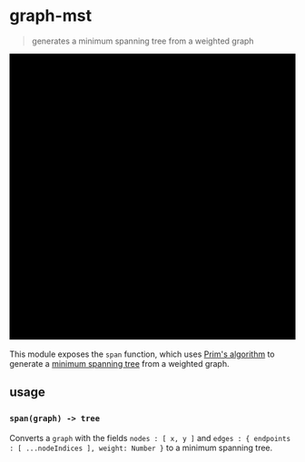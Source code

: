 # graph-mst
> generates a minimum spanning tree from a weighted graph

![demo](img/demo.gif)

This module exposes the `span` function, which uses [Prim's algorithm] to generate a [minimum spanning tree] from a weighted graph.

## usage

### `span(graph) -> tree`
Converts a `graph` with the fields `nodes : [ x, y ]` and `edges : { endpoints : [ ...nodeIndices ], weight: Number }` to a minimum spanning tree.

[Prim's algorithm]:      https://en.wikipedia.org/wiki/Prim%27s_algorithm
[Minimum spanning tree]: https://en.wikipedia.org/wiki/Minimum_spanning_tree
